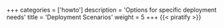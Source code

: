 +++
categories = ['howto']
description = 'Options for specific deployment needs'
title = 'Deployment Scenarios'
weight = 5
+++
{{< piratify >}}